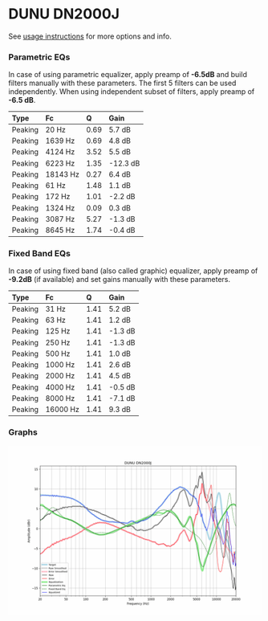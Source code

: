 # DUNU DN2000J
See [usage instructions](https://github.com/jaakkopasanen/AutoEq#usage) for more options and info.

### Parametric EQs
In case of using parametric equalizer, apply preamp of **-6.5dB** and build filters manually
with these parameters. The first 5 filters can be used independently.
When using independent subset of filters, apply preamp of **-6.5 dB**.

| Type    | Fc       |    Q | Gain     |
|:--------|:---------|:-----|:---------|
| Peaking | 20 Hz    | 0.69 | 5.7 dB   |
| Peaking | 1639 Hz  | 0.69 | 4.8 dB   |
| Peaking | 4124 Hz  | 3.52 | 5.5 dB   |
| Peaking | 6223 Hz  | 1.35 | -12.3 dB |
| Peaking | 18143 Hz | 0.27 | 6.4 dB   |
| Peaking | 61 Hz    | 1.48 | 1.1 dB   |
| Peaking | 172 Hz   | 1.01 | -2.2 dB  |
| Peaking | 1324 Hz  | 0.09 | 0.3 dB   |
| Peaking | 3087 Hz  | 5.27 | -1.3 dB  |
| Peaking | 8645 Hz  | 1.74 | -0.4 dB  |

### Fixed Band EQs
In case of using fixed band (also called graphic) equalizer, apply preamp of **-9.2dB**
(if available) and set gains manually with these parameters.

| Type    | Fc       |    Q | Gain    |
|:--------|:---------|:-----|:--------|
| Peaking | 31 Hz    | 1.41 | 5.2 dB  |
| Peaking | 63 Hz    | 1.41 | 1.2 dB  |
| Peaking | 125 Hz   | 1.41 | -1.3 dB |
| Peaking | 250 Hz   | 1.41 | -1.3 dB |
| Peaking | 500 Hz   | 1.41 | 1.0 dB  |
| Peaking | 1000 Hz  | 1.41 | 2.6 dB  |
| Peaking | 2000 Hz  | 1.41 | 4.5 dB  |
| Peaking | 4000 Hz  | 1.41 | -0.5 dB |
| Peaking | 8000 Hz  | 1.41 | -7.1 dB |
| Peaking | 16000 Hz | 1.41 | 9.3 dB  |

### Graphs
![](./DUNU%20DN2000J.png)